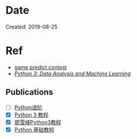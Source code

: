 # Date
Created: 2019-08-25

# Ref
- [game predict contest](http://www.dcjingsai.com/common/cmpt/%E6%B8%B8%E6%88%8F%E7%8E%A9%E5%AE%B6%E4%BB%98%E8%B4%B9%E9%87%91%E9%A2%9D%E9%A2%84%E6%B5%8B%E5%A4%A7%E8%B5%9B_%E8%B5%9B%E4%BD%93%E4%B8%8E%E6%95%B0%E6%8D%AE.html)
- [_Python 3: Data Analysis and Machine Learning_](https://book.douban.com/subject/30310955/)

## Publications
- [ ] [Python进阶](https://github.com/eastlakeside/interpy-zh/blob/master/SUMMARY.md)
- [x] [Python 3 教程](http://www.runoob.com/python3/python3-tutorial.html)
- [x] [廖雪峰Python3教程](https://www.liaoxuefeng.com/wiki/0014316089557264a6b348958f449949df42a6d3a2e542c000)
- [x] [Python 基础教程](http://www.runoob.com/python/python-tutorial.html)
